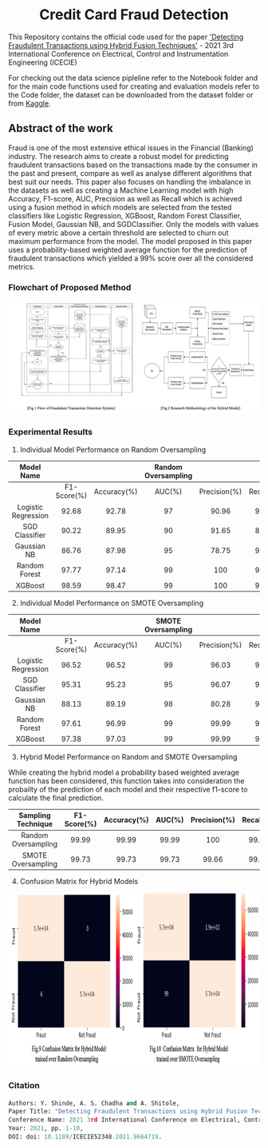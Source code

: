 <h1 align="center"> Credit Card Fraud Detection </h1>

This Repository contains the official code used for the paper ['Detecting Fraudulent Transactions using Hybrid Fusion Techniques'](https://ieeexplore.ieee.org/document/9664719) - 2021 3rd International Conference on Electrical, Control and Instrumentation Engineering (ICECIE)

For checking out the data science pipleline refer to the Notebook folder and for the main code functions used for creating and evaluation models refer to the Code folder, the dataset can be downloaded from the dataset folder or from [Kaggle](https://www.kaggle.com/mlg-ulb/creditcardfraud). 

## Abstract of the work

Fraud is one of the most extensive ethical issues in the Financial (Banking) industry. The research aims to create a robust model for predicting fraudulent transactions based on the transactions made by the consumer in the past and present, compare as well as analyse different algorithms that best suit our needs. This paper also focuses on handling the imbalance in the datasets as well as creating a Machine Learning model with high Accuracy, F1-score, AUC, Precision as well as Recall which is achieved using a fusion method in which models are selected from the tested classifiers like Logistic Regression, XGBoost, Random Forest Classifier, Fusion Model, Gaussian NB, and SGDClassifier. Only the models with values of every metric above a certain threshold are selected to churn out maximum performance from the model. The model proposed in this paper uses a probability-based weighted average function for the prediction of fraudulent transactions which yielded a 99% score over all the considered metrics.

### Flowchart of Proposed Method

<img src="Assets/Pipeline.png" />

### Experimental Results

1. Individual Model Performance on Random Oversampling

|      Model Name     |  |             | Random Oversampling        |              |           |
|:-------------------:|:-------------------:|:-----------:|:------:|:------------:|:---------:|
|                     |     F1-Score(%)     | Accuracy(%) | AUC(%) | Precision(%) | Recall(%) |
| Logistic Regression |        92.68        |    92.78    |   97   |     90.96    |   94.57   |
|    SGD Classifier   |        90.22        |    89.95    |   90   |     91.65    |   89.17   |
|     Gaussian NB     |        86.76        |    87.98    |   95   |     78.75    |   96.59   |
|    Random Forest    |        97.77        |    97.14    |   99   |      100     |   96.34   |
|       XGBoost       |        98.59        |    98.47    |   99   |      100     |   97.38   |
      
2. Individual Model Performance on SMOTE Oversampling

|      Model Name     |  |             | SMOTE Oversampling       |              |           |
|:-------------------:|:------------------:|:-----------:|:------:|:------------:|:---------:|
|                     |     F1-Score(%)    | Accuracy(%) | AUC(%) | Precision(%) | Recall(%) |
| Logistic Regression |        96.52       |    96.52    |   99   |     96.03    |   97.06   |
|    SGD Classifier   |        95.31       |    95.23    |   95   |     96.07    |   94.63   |
|     Gaussian NB     |        88.13       |    89.19    |   98   |     80.28    |   97.68   |
|    Random Forest    |        97.61       |    96.99    |   99   |     99.99    |   96.03   |
|       XGBoost       |        97.38       |    97.03    |   99   |     99.99    |   95.29   |


3. Hybrid Model Performance on Random and SMOTE Oversampling

While creating the hybrid model a probability based weighted average function has been considered, this function takes into consideration the probailty of the prediction of each model and their respective f1-score to calculate the final prediction.

|  Sampling Technique | F1-Score(%) | Accuracy(%) | AUC(%) | Precision(%) | Recall(%) |
|:-------------------:|:-----------:|:-----------:|:------:|:------------:|:---------:|
| Random Oversampling |    99.99    |    99.99    |  99.99 |      100     |   99.99   |
|  SMOTE Oversampling |    99.73    |    99.73    |  99.73 |     99.66    |   99.79   |

4. Confusion Matrix for Hybrid Models

<img src="Assets/ConfusionMatrix.png" height=350 width=800/>

### Citation

```py
Authors: Y. Shinde, A. S. Chadha and A. Shitole, 
Paper Title: "Detecting Fraudulent Transactions using Hybrid Fusion Techniques," 
Conference Name: 2021 3rd International Conference on Electrical, Control and Instrumentation Engineering (ICECIE), 
Year: 2021, pp. 1-10, 
DOI: doi: 10.1109/ICECIE52348.2021.9664719.
```
